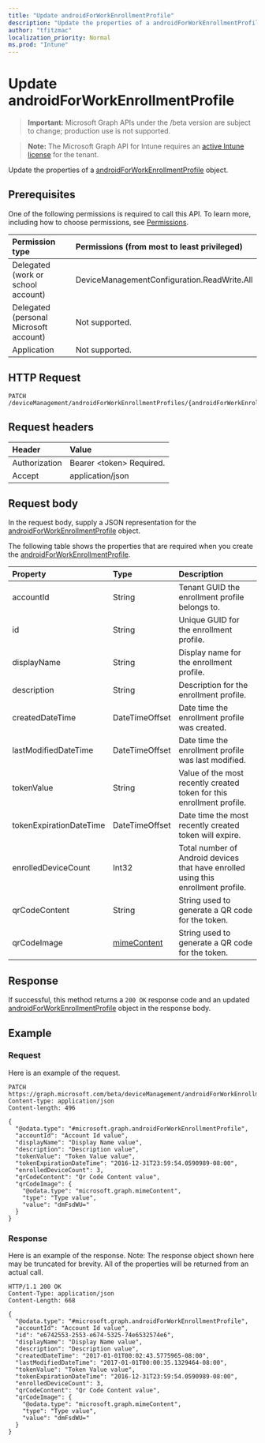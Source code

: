 ```yaml
---
title: "Update androidForWorkEnrollmentProfile"
description: "Update the properties of a androidForWorkEnrollmentProfile object."
author: "tfitzmac"
localization_priority: Normal
ms.prod: "Intune"
---
```


# Update androidForWorkEnrollmentProfile

> **Important:** Microsoft Graph APIs under the /beta version are subject to change; production use is not supported.

> **Note:** The Microsoft Graph API for Intune requires an [active Intune license](https://go.microsoft.com/fwlink/?linkid=839381) for the tenant.

Update the properties of a [androidForWorkEnrollmentProfile](../resources/intune-androidforwork-androidforworkenrollmentprofile.md) object.

## Prerequisites
One of the following permissions is required to call this API. To learn more, including how to choose permissions, see [Permissions](/graph/permissions-reference).

|Permission type|Permissions (from most to least privileged)|
|:---|:---|
|Delegated (work or school account)|DeviceManagementConfiguration.ReadWrite.All|
|Delegated (personal Microsoft account)|Not supported.|
|Application|Not supported.|

## HTTP Request
<!-- {
  "blockType": "ignored"
}
-->
``` http
PATCH /deviceManagement/androidForWorkEnrollmentProfiles/{androidForWorkEnrollmentProfileId}
```

## Request headers
|Header|Value|
|:---|:---|
|Authorization|Bearer &lt;token&gt; Required.|
|Accept|application/json|

## Request body
In the request body, supply a JSON representation for the [androidForWorkEnrollmentProfile](../resources/intune-androidforwork-androidforworkenrollmentprofile.md) object.

The following table shows the properties that are required when you create the [androidForWorkEnrollmentProfile](../resources/intune-androidforwork-androidforworkenrollmentprofile.md).

|Property|Type|Description|
|:---|:---|:---|
|accountId|String|Tenant GUID the enrollment profile belongs to.|
|id|String|Unique GUID for the enrollment profile.|
|displayName|String|Display name for the enrollment profile.|
|description|String|Description for the enrollment profile.|
|createdDateTime|DateTimeOffset|Date time the enrollment profile was created.|
|lastModifiedDateTime|DateTimeOffset|Date time the enrollment profile was last modified.|
|tokenValue|String|Value of the most recently created token for this enrollment profile.|
|tokenExpirationDateTime|DateTimeOffset|Date time the most recently created token will expire.|
|enrolledDeviceCount|Int32|Total number of Android devices that have enrolled using this enrollment profile.|
|qrCodeContent|String|String used to generate a QR code for the token.|
|qrCodeImage|[mimeContent](../resources/intune-shared-mimecontent.md)|String used to generate a QR code for the token.|



## Response
If successful, this method returns a `200 OK` response code and an updated [androidForWorkEnrollmentProfile](../resources/intune-androidforwork-androidforworkenrollmentprofile.md) object in the response body.

## Example

### Request
Here is an example of the request.
``` http
PATCH https://graph.microsoft.com/beta/deviceManagement/androidForWorkEnrollmentProfiles/{androidForWorkEnrollmentProfileId}
Content-type: application/json
Content-length: 496

{
  "@odata.type": "#microsoft.graph.androidForWorkEnrollmentProfile",
  "accountId": "Account Id value",
  "displayName": "Display Name value",
  "description": "Description value",
  "tokenValue": "Token Value value",
  "tokenExpirationDateTime": "2016-12-31T23:59:54.0590989-08:00",
  "enrolledDeviceCount": 3,
  "qrCodeContent": "Qr Code Content value",
  "qrCodeImage": {
    "@odata.type": "microsoft.graph.mimeContent",
    "type": "Type value",
    "value": "dmFsdWU="
  }
}
```

### Response
Here is an example of the response. Note: The response object shown here may be truncated for brevity. All of the properties will be returned from an actual call.
``` http
HTTP/1.1 200 OK
Content-Type: application/json
Content-Length: 668

{
  "@odata.type": "#microsoft.graph.androidForWorkEnrollmentProfile",
  "accountId": "Account Id value",
  "id": "e6742553-2553-e674-5325-74e6532574e6",
  "displayName": "Display Name value",
  "description": "Description value",
  "createdDateTime": "2017-01-01T00:02:43.5775965-08:00",
  "lastModifiedDateTime": "2017-01-01T00:00:35.1329464-08:00",
  "tokenValue": "Token Value value",
  "tokenExpirationDateTime": "2016-12-31T23:59:54.0590989-08:00",
  "enrolledDeviceCount": 3,
  "qrCodeContent": "Qr Code Content value",
  "qrCodeImage": {
    "@odata.type": "microsoft.graph.mimeContent",
    "type": "Type value",
    "value": "dmFsdWU="
  }
}
```




